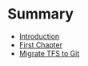 # Summary

* [Introduction](README.md)
* [First Chapter](chapter1.md)
* [Migrate TFS to Git](migrate-tfs-to-git.md)

